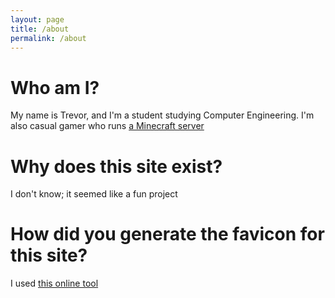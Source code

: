 ```yaml
---
layout: page
title: /about
permalink: /about
---
```


# Who am I?

My name is Trevor, and I'm a student studying Computer Engineering. I'm also casual gamer who runs [a Minecraft server](https://www.left4craft.org)

# Why does this site exist?

I don't know; it seemed like a fun project

# How did you generate the favicon for this site?
I used [this online tool](https://favicon.io/favicon-generator/)
